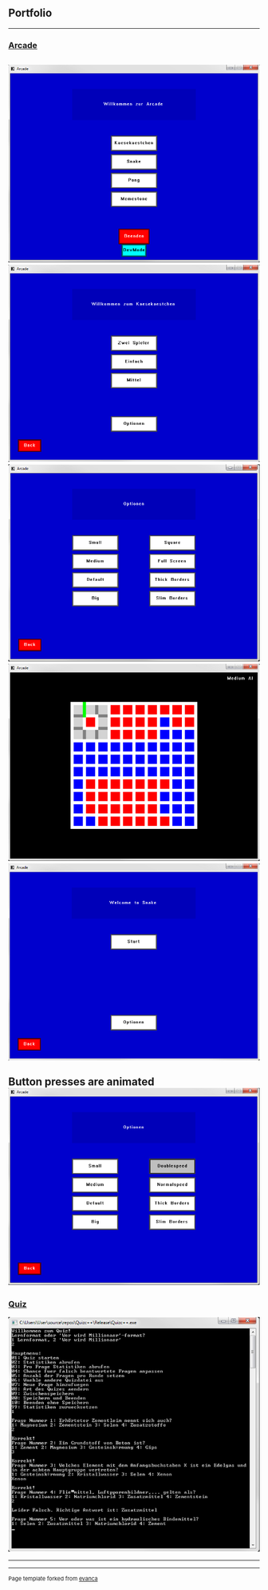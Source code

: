 ## Portfolio

---

### [Arcade](https://github.com/Conqueror933/Arcade)

<!--[Project 1 Title](/sample_page)
<img src="images/dummy_thumbnail.jpg?raw=true"/> -->

<!------->
<!--[Project 2 Title](/pdf/sample_presentation.pdf)
<img src="images/dummy_thumbnail.jpg?raw=true"/> -->

<!------->
<!--[Arcade](https://github.com/Conqueror933/Arcade)-->
<img src="ArcadeMainMenu.PNG?raw=true"/><br/>
<img src="KäsekästchenMainMenu.png?raw=true"/><br/>
<img src="KäsekästchenOptionsMenu.png?raw=true"/><br/>
<img src="KäsekästchenGame.png?raw=true"/><br/>
<img src="SnakeMainMenu.png?raw=true"/><br/>
<br/>Button presses are animated<br/>
<img src="SnakeOptionsMenu.png?raw=true"/>
---

### [Quiz](https://github.com/Conqueror933/Quiz)
<img src="quiz.png?raw=true"/><br/>
<!--- [Project 1 Title](http://example.com/)
- [Project 2 Title](http://example.com/)
- [Project 3 Title](http://example.com/)
- [Project 4 Title](http://example.com/)
- [Project 5 Title](http://example.com/)-->

---




---
<p style="font-size:11px">Page template forked from <a href="https://github.com/evanca/quick-portfolio">evanca</a></p>
<!-- Remove above link if you don't want to attibute -->
